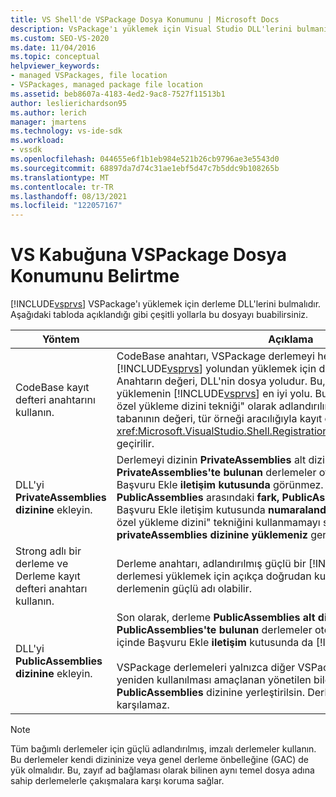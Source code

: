 ```yaml
---
title: VS Shell'de VSPackage Dosya Konumunu | Microsoft Docs
description: VsPackage'ı yüklemek için Visual Studio DLL'lerini bulmanın nasıl mümkün olduğunu öğrenin.
ms.custom: SEO-VS-2020
ms.date: 11/04/2016
ms.topic: conceptual
helpviewer_keywords:
- managed VSPackages, file location
- VSPackages, managed package file location
ms.assetid: beb8607a-4183-4ed2-9ac8-7527f11513b1
author: leslierichardson95
ms.author: lerich
manager: jmartens
ms.technology: vs-ide-sdk
ms.workload:
- vssdk
ms.openlocfilehash: 044655e6f1b1eb984e521b26cb9796ae3e5543d0
ms.sourcegitcommit: 68897da7d74c31ae1ebf5d47c7b5ddc9b108265b
ms.translationtype: MT
ms.contentlocale: tr-TR
ms.lasthandoff: 08/13/2021
ms.locfileid: "122057167"
---
```

# <a name="specifying-vspackage-file-location-to-the-vs-shell"></a>VS Kabuğuna VSPackage Dosya Konumunu Belirtme
[!INCLUDE[vsprvs](../../code-quality/includes/vsprvs_md.md)] VSPackage'ı yüklemek için derleme DLL'lerini bulmalıdır. Aşağıdaki tabloda açıklandığı gibi çeşitli yollarla bu dosyayı buabilirsiniz.

| Yöntem | Açıklama |
| - | - |
| CodeBase kayıt defteri anahtarını kullanın. | CodeBase anahtarı, VSPackage derlemeyi herhangi bir tam dosya [!INCLUDE[vsprvs](../../code-quality/includes/vsprvs_md.md)] yolundan yüklemek için doğrudan kullanılabilir. Anahtarın değeri, DLL'nin dosya yoludur. Bu, paket derlemenizi yüklemenin [!INCLUDE[vsprvs](../../code-quality/includes/vsprvs_md.md)] en iyi yolu. Bu teknik bazen "CodeBase/özel yükleme dizini tekniği" olarak adlandırılır. Kayıt sırasında kod tabanının değeri, tür örneği aracılığıyla kayıt özniteliği sınıflara <xref:Microsoft.VisualStudio.Shell.RegistrationAttribute.RegistrationContext> geçirilir. |
| DLL'yi **PrivateAssemblies dizinine** ekleyin. | Derlemeyi dizinin **PrivateAssemblies** alt dizinine [!INCLUDE[vsprvs](../../code-quality/includes/vsprvs_md.md)] yer. **PrivateAssemblies'te bulunan** derlemeler otomatik olarak algılanır, ancak Başvuru Ekle **iletişim kutusunda** görünmez. **PrivateAssemblies** ile **PublicAssemblies** arasındaki **fark, PublicAssemblies'te** derlemelerin Başvuru Ekle iletişim kutusunda **numaralandırılacaklarıdır.** "CodeBase/özel yükleme dizini" tekniğini kullanmamayı seçtiyebilirsiniz, **privateAssemblies dizinine yüklemeniz** gerekir. |
| Strong adlı bir derleme ve Derleme kayıt defteri anahtarı kullanın. | Derleme anahtarı, adlandırılmış güçlü bir [!INCLUDE[vsprvs](../../code-quality/includes/vsprvs_md.md)] VSPackage derlemesi yüklemek için açıkça doğrudan kullanılabilir. Anahtarın değeri derlemenin güçlü adı olabilir. |
| DLL'yi **PublicAssemblies dizinine** ekleyin. | Son olarak, derleme **PublicAssemblies alt dizinine** de yer olabilir. **PublicAssemblies'te bulunan** derlemeler otomatik olarak algılanır ve içinde Başvuru Ekle **iletişim** kutusunda da [!INCLUDE[vsprvs](../../code-quality/includes/vsprvs_md.md)] görünür.<br /><br /> VSPackage derlemeleri yalnızca diğer VSPackage geliştiricileri tarafından yeniden kullanılması amaçlanan yönetilen bileşenler içeriyorsa **PublicAssemblies** dizinine yerleştirilsin. Derlemelerin çoğu bu ölçütü karşılamaz. |

> [!NOTE]
> Tüm bağımlı derlemeler için güçlü adlandırılmış, imzalı derlemeler kullanın. Bu derlemeler kendi dizininize veya genel derleme önbelleğine (GAC) de yük olmalıdır. Bu, zayıf ad bağlaması olarak bilinen aynı temel dosya adına sahip derlemelerle çakışmalara karşı koruma sağlar.
